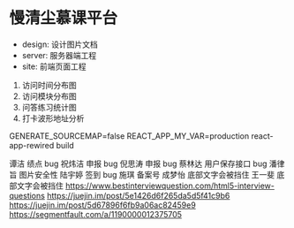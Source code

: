 # 慢清尘慕课平台

- design: 设计图片文档
- server: 服务器端工程
- site:   前端页面工程

1. 访问时间分布图
2. 访问模块分布图
3. 问答练习统计图
4. 打卡波形地址分析


GENERATE_SOURCEMAP=false REACT_APP_MY_VAR=production react-app-rewired build


谭洁   绩点 bug
祝炜洁 申报 bug
倪思涛 申报 bug
蔡林达 用户保存接口 bug
潘律旨 图片安全性
陆宇婷 签到 bug
施琪  备案号
成梦怡  底部文字会被挡住
王一斐 底部文字会被挡住
https://www.bestinterviewquestion.com/html5-interview-questions
https://juejin.im/post/5e1426d6f265da5d5f41c9b6
https://juejin.im/post/5d67896f6fb9a06ac82459e9
https://segmentfault.com/a/1190000012375705


<style>html {filter: progid:DXImageTransform.Microsoft.BasicImage(grayscale=1);-webkit-filter: grayscale(100%);}</style>